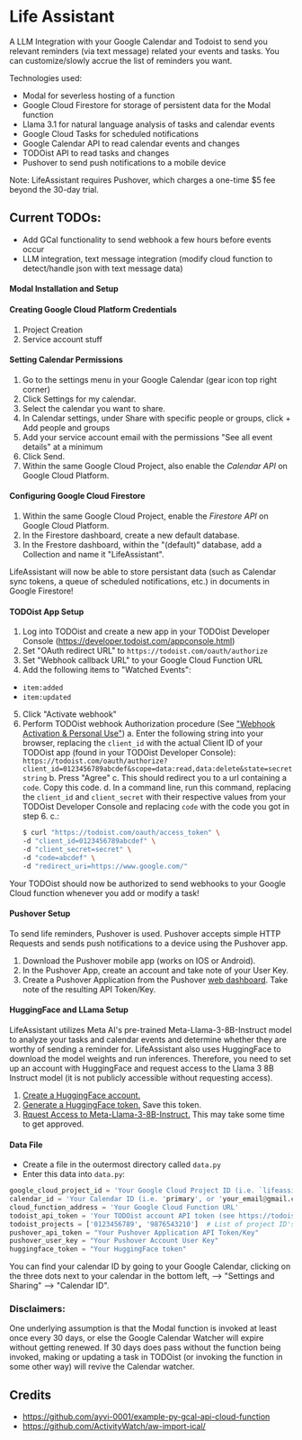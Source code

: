 # Life Assistant

A LLM Integration with your Google Calendar and Todoist to send you relevant reminders (via text message) related your events and tasks. You can customize/slowly accrue the list of reminders you want.

Technologies used:
- Modal for severless hosting of a function
- Google Cloud Firestore for storage of persistent data for the Modal function
- Llama 3.1 for natural language analysis of tasks and calendar events
- Google Cloud Tasks for scheduled notifications
- Google Calendar API to read calendar events and changes
- TODOist API to read tasks and changes
- Pushover to send push notifications to a mobile device

Note: LifeAssistant requires Pushover, which charges a one-time $5 fee beyond the 30-day trial.


## Current TODOs:
- Add GCal functionality to send webhook a few hours before events occur
- LLM integration, text message integration (modify cloud function to detect/handle json with text message data)


#### Modal Installation and Setup


#### Creating Google Cloud Platform Credentials
1. Project Creation
2. Service account stuff


#### Setting Calendar Permissions
1. Go to the settings menu in your Google Calendar (gear icon top right corner)
2. Click Settings for my calendar.
3. Select the calendar you want to share.
4. In Calendar settings, under Share with specific people or groups, click + Add people and groups
5. Add your service account email with the permissions "See all event details" at a minimum
6. Click Send.
7. Within the same Google Cloud Project, also enable the *Calendar API* on Google Cloud Platform.


#### Configuring Google Cloud Firestore
1. Within the same Google Cloud Project, enable the *Firestore API* on Google Cloud Platform.
2. In the Firestore dashboard, create a new default database.
3. In the Frestore dashboard, within the "(default)" database, add a Collection and name it "LifeAssistant".

LifeAssistant will now be able to store persistant data (such as Calendar sync tokens, a queue of scheduled notifications, etc.) in documents in Google Firestore!


#### TODOist App Setup
1. Log into TODOist and create a new app in your TODOist Developer Console (https://developer.todoist.com/appconsole.html)
2. Set "OAuth redirect URL" to `https://todoist.com/oauth/authorize`
3. Set "Webhook callback URL" to your Google Cloud Function URL
4. Add the following items to "Watched Events":
 - `item:added`
 - `item:updated`
5. Click "Activate webhook"
6. Perform TODOist webhook Authorization procedure (See ["Webhook Activation & Personal Use"](https://developer.todoist.com/sync/v8/#webhooks))
    a. Enter the following string into your browser, replacing the `client_id` with the actual Client ID of your TODOist app (found in your TODOist Developer Console): `https://todoist.com/oauth/authorize?client_id=0123456789abcdef&scope=data:read,data:delete&state=secretstring`
    b. Press "Agree"
    c. This should redirect you to a url containing a `code`. Copy this code.
    d. In a command line, run this command, replacing the `client_id` and `client_secret` with their respective values from your TODOist Developer Console and replacing `code` with the code you got in step 6. c.:
    ```bash
    $ curl "https://todoist.com/oauth/access_token" \
    -d "client_id=0123456789abcdef" \
    -d "client_secret=secret" \
    -d "code=abcdef" \
    -d "redirect_uri=https://www.google.com/"
    ```

Your TODOist should now be authorized to send webhooks to your Google Cloud function whenever you add or modify a task!


#### Pushover Setup
To send life reminders, Pushover is used. Pushover accepts simple HTTP Requests and sends push notifications to a device using the Pushover app.
1. Download the Pushover mobile app (works on IOS or Android).
2. In the Pushover App, create an account and take note of your User Key.
3. Create a Pushover Application from the Pushover [web dashboard](https://pushover.net/apps/build). Take note of the resulting API Token/Key.


#### HuggingFace and LLama Setup
LifeAssistant utilizes Meta AI's pre-trained Meta-Llama-3-8B-Instruct model to analyze your tasks and calendar events and determine whether they are worthy of sending a reminder for. LifeAssistant also uses HuggingFace to download the model weights and run inferences. Therefore, you need to set up an account with HuggingFace and request access to the Llama 3 8B Instruct model (it is not publicly accessible without requesting access).
1. [Create a HuggingFace account.](https://huggingface.co/join)
2. [Generate a HuggingFace token.](https://huggingface.co/settings/tokens) Save this token.
3. [Rquest Access to Meta-Llama-3-8B-Instruct.](https://huggingface.co/meta-llama/Meta-Llama-3-8B-Instruct) This may take some time to get approved.


#### Data File
- Create a file in the outermost directory called `data.py`
- Enter this data into `data.py`:
```python
google_cloud_project_id = 'Your Google Cloud Project ID (i.e. `lifeassistant-123456`)'
calendar_id = 'Your Calendar ID (i.e. 'primary', or 'your_email@gmail.com')'
cloud_function_address = 'Your Google Cloud Function URL'
todoist_api_token = 'Your TODOist account API token (see https://todoist.com/help/articles/find-your-api-token-Jpzx9IIlB)'
todoist_projects = ['0123456789', '9876543210']  # List of project ID's whose tasks you want LifeAssistant to be able to see. You can find your project's ID by opening your TODOist project in the web-version of TODOist and extracting it from the URL.
pushover_api_token = "Your Pushover Application API Token/Key"
pushover_user_key = "Your Pushover Account User Key"
huggingface_token = "Your HuggingFace token"
```

You can find your calendar ID by going to your Google Calendar, clicking on the three dots next to your calendar in the bottom left, --> "Settings and Sharing" --> "Calendar ID".


### Disclaimers:

One underlying assumption is that the Modal function is invoked at least once every 30 days, or else the Google Calendar Watcher will expire without getting renewed. If 30 days does pass without the function being invoked, making or updating a task in TODOist (or invoking the function in some other way) will revive the Calendar watcher.


## Credits
- https://github.com/ayvi-0001/example-py-gcal-api-cloud-function
- https://github.com/ActivityWatch/aw-import-ical/